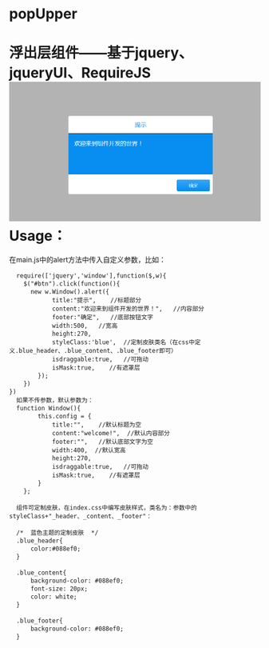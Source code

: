 # popUpper
浮出层组件——基于jquery、jqueryUI、RequireJS
![image](https://github.com/tangzhirong/popUpper/blob/master/popUpper.png)
Usage：
=====
  在main.js中的alert方法中传入自定义参数，比如：
  
      require(['jquery','window'],function($,w){
        $("#btn").click(function(){
          new w.Window().alert({
                title:"提示",    //标题部分
                content:"欢迎来到组件开发的世界！",   //内容部分
                footer:"确定",   //底部按钮文字
                width:500,   //宽高
                height:270,
                styleClass:'blue',  //定制皮肤类名（在css中定义.blue_header、.blue_content、.blue_footer即可）
                isdraggable:true,   //可拖动
                isMask:true,    //有遮罩层
            });
        })
    })
      如果不传参数，默认参数为：
      function Window(){
            this.config = {
                title:"",    //默认标题为空
                content:"welcome!",  //默认内容部分
                footer:"",   //默认底部文字为空
                width:400,  //默认宽高
                height:270,
                isdraggable:true,   //可拖动
                isMask:true,    //有遮罩层
            }
        };

      组件可定制皮肤，在index.css中编写皮肤样式，类名为：参数中的styleClass+"_header、_content、_footer"：
  
      /*  蓝色主题的定制皮肤  */
      .blue_header{
          color:#088ef0;
      }

      .blue_content{
          background-color: #088ef0;
          font-size: 20px;
          color: white;
      }

      .blue_footer{
          background-color: #088ef0;
      }
